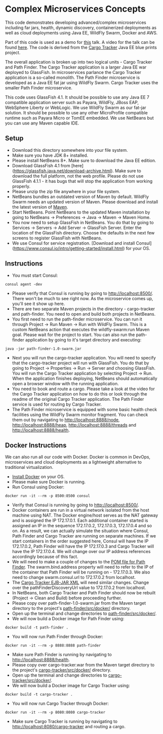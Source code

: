 Complex Microservices Concepts
==============================
This code demonstrates developing advanced/complex microservices including 
far jars, health, dynamic discovery, containerized deployments as well as cloud 
deployments using Java EE, WildFly Swarm, Docker and AWS.

Part of this code is used as a demo for 
[this](http://www.slideshare.net/reza_rahman/javaee-microservices) talk. A
video for the talk can be found [here](https://www.youtube.com/watch?v=bS6zKgMb8So).
The code is derived from the [Cargo Tracker](https://cargotracker.java.net/)
Java EE blue prints project. 

The overall application is broken up into two logical units - Cargo Tracker and 
Path Finder. The Cargo Tracker application is a larger Java EE war deployed to
GlassFish. In microservices parlance the Cargo Tracker application is a so-called 
monolith. The Path Finder microservice is developed as a Java EE fat jar using 
WildFly Swarm. Cargo Tracker uses the smaller Path Finder microservice.

This code uses GlassFish 4.1. It should be possible to use any Java EE 7 
compatible application server such as Payara, WildFly, JBoss EAP, 
WebSphere Liberty or WebLogic. We use WildFly Swarm as our fat-jar solution. It
should be possible to use any other MicroProfile compatible runtime such as 
Payara Micro or TomEE embedded. We use NetBeans but you can use any Maven 
capable IDE.

Setup
-----
* Download this directory somewhere into your file system.
* Make sure you have JDK 8+ installed.
* Please install NetBeans 8+. Make sure to download the Java EE edition.
* Download GlassFish 4.1 from [here]
(https://glassfish.java.net/download-archive.html). Make sure to download the 
full platform, not the web profile. Please do not use GlassFish 4.1.1 - it 
has bugs that will stop the application from working properly.
* Please unzip the zip file anywhere in your file system.
* NetBeans bundles an outdated version of Maven by default. WildFly Swarm 
needs an updated version of Maven. Please download and install the latest
version of [Maven](https://maven.apache.org/download.cgi).
* Start NetBeans. Point NetBeans to the updated Maven installation by going to
NetBeans -> Preferences -> Java -> Maven -> Maven Home. 
* You now need to setup GlassFish in NetBeans. You do that by going to 
Services -> Servers -> Add Server -> GlassFish Server. Enter the location of 
the GlassFish directory. Choose the defaults in the next few screens to register 
GlassFish with NetBeans.
* We use Consul for service registration.
[Download and install Consul] (https://www.consul.io/intro/getting-started/install.html) 
for your OS.

Instructions
------------
* You must start Consul:
```
consul agent -dev
```
* Please verify that Consul is running by going to <http://localhost:8500/>. 
There won't be much to see right now. As the microservice comes up, you'll see
it show up here. 
* There are two separate Maven projects in the directory - cargo-tracker and 
path-finder. You need to open and build both projects in NetBeans.
* You first need to run the path-finder microservice. You can run it through 
Project -> Run Maven -> Run with WildFly Swarm. This is a custom NetBeans action
that executes the wildfly-swarm:run Maven goal. Please wait for the project to 
start. You can also run the path-finder application by going to it's target 
directory and executing:
```
java -jar path-finder-1.0-swarm.jar
```
* Next you will run the cargo-tracker application. You will need to specify that 
the cargo-tracker project will run with GlassFish. You do that by going to 
Project -> Properties -> Run -> Server and choosing GlassFish. You will run the 
Cargo Tracker application by selecting Project -> Run. When the application 
finishes deploying, NetBeans should automatically open a browser window with the 
running application.
* You need to book and route a cargo. Please take a look at the video for the 
Cargo Tracker application on how to do this or look through the readme of the 
original Cargo Tracker application. The Path Finder service is used for
routing by Cargo Tracker.
* The Path Finder microservice is equipped with some basic health check 
facilities using the WildFly Swarm monitor fragment. You can check them out by
navigating to <http://localhost:8888/node>, <http://localhost:8888/heap>, 
<http://localhost:8888/threads> and <http://localhost:8888/health>.

Docker Instructions
-------------------
We can also run all our code with Docker. Docker is common in DevOps, 
microservices and cloud deployments as a lightweight alternative to traditional 
virtualization.

* [Install Docker](https://docs.docker.com/engine/installation/) on your OS.
* Please make sure Docker is running.
* Run Consul using Docker: 
```
docker run -it --rm -p 8500:8500 consul
```
* Verify that Consul is running by going to <http://localhost:8500/>.
* Docker containers are run in a virtual network isolated from the host machine
using NAT. The Docker engine/host serves as the NAT gateway and is assigned the IP
172.17.0.1. Each additional container started is assigned an IP in the sequence
172.17.0.2, 172.17.0.3, 172.17.0.4 and so on. As a result, we can actually 
simulate the situation where Consul, Path Finder and Cargo Tracker are running 
on separate machines. If we start containers in the order suggested here, 
Consul will have the IP 172.17.0.2, Path Finder will have the IP 172.17.0.3 and
Cargo Tracker will have the IP 172.17.0.4. We will change over our IP address 
references accordingly because of this fact.
* We will need to make a couple of changes to the 
[POM file for Path Finder](path-finder/pom.xml). The swarm.bind.address property
will need to refer to the IP of the container that Path Finder will be running 
on - 172.17.0.3. We also need to change swarm.consul.url to 172.17.0.2 from 
localhost.
* The [Cargo Tracker EJB-JAR XML](cargo-tracker/src/main/webapp/WEB-INF/ejb-jar.xml) 
will need similar changes. Change over the pathFinderDiscoveryUrl value to
172.17.0.2 from localhost.
* In NetBeans, both Cargo Tracker and Path Finder should now be rebuilt 
(Project -> Clean and Build) before proceeding further.
* Please copy over path-finder-1.0-swarm.jar from the Maven target directory to
the project's [path-finder/src/docker/](path-finder/src/docker/) directory.
* Open up the terminal and change directories to [path-finder/src/docker/](path-finder/src/docker/).
* We will now build a Docker image for Path Finder using:
```
docker build -t path-finder .
```
* You will now run Path Finder through Docker:
```
docker run -it --rm -p 8888:8888 path-finder
```
* Make sure Path Finder is running by navigating to <http://localhost:8888/health>.
* Please copy over cargo-tracker.war from the Maven target directory to
the project's [cargo-tracker/src/docker/](cargo-tracker/src/docker/) directory.
* Open up the terminal and change directories to [cargo-tracker/src/docker/](cargo-tracker/src/docker/).
* We will now build a Docker image for Cargo Tracker using:
```
docker build -t cargo-tracker .
```
* You will now run Cargo Tracker through Docker:
```
docker run -it --rm -p 8080:8080 cargo-tracker
```
* Make sure Cargo Tracker is running by navigating to 
<http://localhost:8080/cargo-tracker> and routing a cargo.
